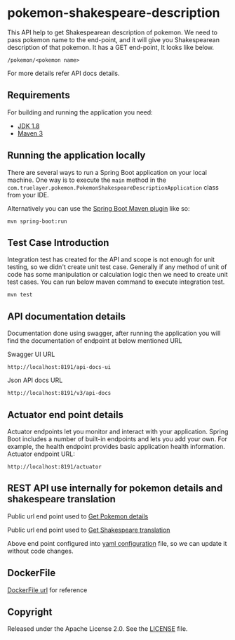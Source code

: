 # pokemon-shakespeare-description

This API help to get Shakespearean description of pokemon. We need to pass pokemon name to the end-point, and it will give you Shakespearean description of that pokemon.
It has a GET end-point, It looks like below.
```URL 
/pokemon/<pokemon name>
``` 
For more details refer API docs details.

## Requirements

For building and running the application you need:

- [JDK 1.8](http://www.oracle.com/technetwork/java/javase/downloads/jdk8-downloads-2133151.html)
- [Maven 3](https://maven.apache.org)

## Running the application locally

There are several ways to run a Spring Boot application on your local machine. One way is to execute the `main` method in the `com.truelayer.pokemon.PokemonShakespeareDescriptionApplication` class from your IDE.

Alternatively you can use the [Spring Boot Maven plugin](https://docs.spring.io/spring-boot/docs/current/reference/html/build-tool-plugins-maven-plugin.html) like so:

```mvn
mvn spring-boot:run
```

## Test Case Introduction
Integration test has created for the API and scope is not enough for unit testing, so we didn't create unit test case.
Generally if any method of unit of code has some manipulation or calculation logic then we need to create unit test cases.
You can run below maven command to execute integration test.
 
```mvn
mvn test
```

## API documentation details

Documentation done using swagger, after running the application you will find the documentation of endpoint at below mentioned URL

Swagger UI URL
```url
http://localhost:8191/api-docs-ui
```
Json API docs URL
```url
http://localhost:8191/v3/api-docs
```
## Actuator end point details
Actuator endpoints let you monitor and interact with your application. Spring Boot includes a number of built-in endpoints and lets you add your own. For example, the health endpoint provides basic application health information.
Actuator endpoint URL:

```url
http://localhost:8191/actuator
```


## REST API use internally for pokemon details and shakespeare translation

Public url end point used to [Get Pokemon details](https://courses.cs.washington.edu/courses/cse154/webservices/pokedex/pokedex.php?pokemon={pokemonname})

Public url end point used to [Get Shakespeare translation](https://api.funtranslations.com/translate/shakespeare.json?text={text})

Above end point configured into [yaml configuration](https://github.com/viveklad1/pokemon-shakespeare-description/blob/develop/src/main/resources/application.yml) file, so we can update it without code changes.

## DockerFile 

[DockerFile url](https://github.com/viveklad1/pokemon-shakespeare-description/blob/develop/Dockerfile) for reference 

## Copyright

Released under the Apache License 2.0. See the [LICENSE](https://github.com/codecentric/springboot-sample-app/blob/master/LICENSE) file.